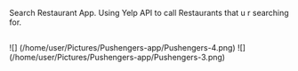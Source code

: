 Search Restaurant App. Using Yelp API to call Restaurants that u r searching for.

##

![] (/home/user/Pictures/Pushengers-app/Pushengers-4.png)
![] (/home/user/Pictures/Pushengers-app/Pushengers-3.png)
